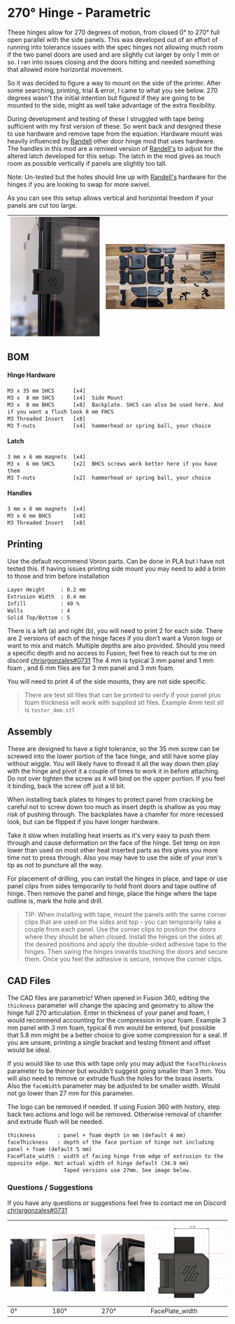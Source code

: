# 270° Hinge - Parametric

These hinges allow for 270 degrees of motion, from closed 0° to 270° full open parallel with the side panels. This was 
developed out of an effort of running into tolerance issues with the spec hinges not allowing much room if the two panel 
doors are used and are slightly cut larger by only 1 mm or so. I ran into issues closing and the doors hitting and needed 
something that allowed more horizontal movement.

So it was decided to figure a way to mount on the side of the printer. After some searching, printing, trial &amp; error, 
I came to what you see below. 270 degrees wasn't the initial intention but figured if they are going to be mounted to the side, 
might as well take advantage of the extra flexibility.

During development and testing of these I struggled with tape being sufficient with my first version of these. So went back
and designed these to use hardware and remove tape from the equation. Hardware mount was heavily influenced by 
[Randell](../../randell/Door_Hinges) other door hinge mod 
that uses hardware. The handles in this mod are a remixed version of 
[Randell's](../../randell/Door_Hinges) to adjust for the 
altered latch developed for this setup. The latch in the mod gives as much room as possible vertically if panels are
slightly too tall.

Note: Un-tested but the holes should line up with [Randell's](../../randell/Door_Hinges)
hardware for the hinges if you are looking to swap for more swivel.

As you can see this setup allows vertical and horizontal freedom if your panels are cut too large.

![installed](Images/installed-0-closed.jpg) | ![PARTS](Images/parts.jpg)
--- | ---

## BOM

#### Hinge Hardware
```
M3 x 35 mm SHCS      [x4]
M3 x  8 mm SHCS      [x4]  Side Mount
M3 x  8 mm BHCS      [x8]  Backplate. SHCS can also be used here. And if you want a flush look 8 mm FHCS
M3 Threaded Insert   [x8]
M3 T-nuts            [x4]  hammerhead or spring ball, your choice
```

#### Latch
```
3 mm x 6 mm magnets  [x4]
M3 x  6 mm SHCS      [x2]  BHCS screws work better here if you have them
M3 T-nuts            [x2]  hammerhead or spring ball, your choice
```

#### Handles
```
3 mm x 6 mm magnets  [x4]
M3 x 6 mm BHCS       [x8]
M3 Threaded Insert   [x8]
```

## Printing
Use the default recommend Voron parts. Can be done in PLA but i have not tested this. If having issues printing side mount
you may need to add a brim to those and trim before installation

```
Layer Height     : 0.2 mm 
Extrusion Width  : 0.4 mm
Infill           : 40 %
Walls            : 4
Solid Top/Bottom : 5  
```
There is a left (a) and right (b), you will need to print 2 for each side. There are 2 versions of each of the hinge faces
if you don't want a Voron logo or want to mix and match. Multiple depths are also provided. Should you need a specific 
depth and no access to Fusion, feel free to reach out to me on discord [chrisrgonzales#0731](https://discord.com/users/chrisrgonzales#0731) 
The 4 mm is typical 3 mm panel and 1 mm foam , and 6 mm files are for 3 mm panel and 3 mm foam.

You will need to print 4 of the side mounts, they are not side specific.

> There are test stl files that can be printed to verify if your panel plus foam thickness will work with supplied stl
> files. Example 4mm test stl is  `tester_4mm.stl`

## Assembly
These are designed to have a tight tolerance, so the 35 mm screw can be screwed into the lower portion of the face hinge, 
and still have some play without wiggle. You will likely have to thread it all the way down then play with the hinge and 
pivot it a couple of times to work it in before attaching. Do not over tighten the screw as it will bind on the upper portion. 
If you feel it binding, back the screw off just a lil bit.

When installing back plates to hinges to protect panel from cracking be careful not to screw down too much as insert depth 
is shallow as you may risk of pushing through. The backplates have a chamfer for more recessed look, but can be flipped 
if you have longer hardware.

Take it slow when installing heat inserts as it's very easy to push them through and cause deformation on the face of the hinge.
Set temp on iron lower than used on most other heat inserted parts as this gives you more time not to press through. Also 
you may have to use the side of your iron's tip as not to puncture all the way.

For placement of drilling, you can install the hinges in place, and tape or use panel clips from sides temporarily to hold
front doors and tape outline of hinge. Then remove the panel and hinge, place the hinge where the tape outline is, mark the hole and drill.

> TIP: When installing with tape, mount the panels with the same corner clips that are used on the sides and top - you 
> can temporarily take a couple from each panel. Use the corner clips to position the doors where they should be when 
> closed. Install the hinges on the sides at the desired positions and apply the double-sided adhesive tape to the hinges. 
> Then swing the hinges inwards touching the doors and secure them. Once you feel the adhesive is secure, remove the 
> corner clips.

## CAD Files

The CAD files are parametric! When opened in Fusion 360, editing the `thickness` parameter will change the spacing and 
geometry to allow the hinge full 270 articulation. Enter in thickness of your panel and foam, I would recommend 
accounting for the compression in your foam. Example 3 mm panel with 3 mm foam, typical 6 mm would be entered, but possible
that 5.8 mm might be a better choice to give some compression for a seal. If you are unsure, printing a single bracket and
testing fitment and offset would be ideal.

If you would like to use this with tape only you may adjust the `faceThickness` parameter to be thinner but wouldn't 
suggest going smaller than 3 mm. You will also need to remove or extrude flush the holes for the brass inserts. Also the
`faceWidth` parameter may be adjusted to be smaller width. Would not go lower than 27 mm for this parameter.

The logo can be removed if needed. If using Fusion 360 with history, step back two actions and logo will be removed. 
Otherwise removal of chamfer and extrude flush will be needed.

```
thickness       : panel + foam depth in mm (default 4 mm)
faceThickness   : depth of the face portion of hinge not including panel + foam (default 5 mm)
FacePlate_width : width of facing hinge from edge of extrusion to the opposite edge. Not actual width of hinge default (34.9 mm)
                  Taped versions use 27mm. See image below.
```


### Questions / Suggestions
If you have any questions or suggestions feel free to contact me on Discord [chrisrgonzales#0731](https://discord.com/users/chrisrgonzales#0731)

![](Images/installed-close.jpg)  |  ![](Images/installed-180.jpg) |  ![](Images/installed-270.jpg) | ![](Images/FacePlate_width.jpg)
 --- | --- | --- | ---
 0° |  180° |  270° | FacePlate_width